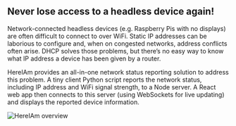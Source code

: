 ## Never lose access to a headless device again!

Network-connected headless devices (e.g. Raspberry Pis with no displays) are often difficult to connect to over WiFi.
Static IP addresses can be laborious to configure and, when on congested networks, address conflicts often arise.
DHCP solves those problems, but there’s no easy way to know what IP address a device has been given by a router.

HereIAm provides an all-in-one network status reporting solution to address this problem. A tiny client Python script
reports the network status, including IP address and WiFi signal strength, to a Node server. A React web app then
connects to this server (using WebSockets for live updating) and displays the reported device information.

![HereIAm overview](http://cdn.kylecombes.com/projects/hereiam/main-overview.png)
